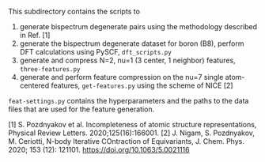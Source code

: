 This subdirectory contains the scripts to 

1. generate bispectrum degenerate pairs using the methodology described in Ref. [1]
2. generate the bispectrum degenerate dataset for boron (B8), perform DFT calculations using PySCF, `dft_scripts.py`
3. generate and compress  N=2, nu=1 (3 center, 1 neighbor) features, `three-features.py`
4. generate and perform feature compression on the nu=7 single atom-centered features, `get-features.py` using the scheme of NICE [2]

`feat-settings.py` contains the hyperparameters and the paths to the data files that are used for the feature generation. 

[1] S. Pozdnyakov et al. Incompleteness of atomic structure representations, Physical Review Letters. 2020;125(16):166001.
[2] J. Nigam, S. Pozdnyakov, M. Ceriotti, N-body Iterative COntraction of Equivariants, J. Chem. Phys. 2020; 153 (12): 121101. https://doi.org/10.1063/5.0021116
